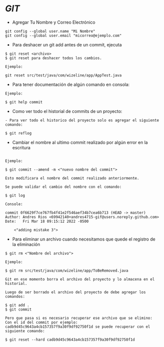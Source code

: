 # _GIT_

- Agregar Tu Nombre y Correo Electrónico

```shell
git config --global user.name "Mi Nombre"
git config --global user.email "micorreo@ejemplo.com"
```

- Para deshacer un git add antes de un commit, ejecuta

```shell
$ git reset <archivo>
$ git reset para deshacer todos los cambios.

Ejemplo:

git reset src/test/java/com/wizeline/app/AppTest.java
```

- Para tener documentación de algún comando en consola:

```shell
Ejemplo:

$ git help commit
```

- Como ver todo el historial de commits de un proyecto:

```shell
- Para ver todo el historico del proyecto solo es agregar el siguiente comando:

$ git reflog
```

- Cambiar el nombre al ultimo commit realizado por algún error en la escritura

```shell

Ejemplo:

$ git commit --amend -m <"nuevo nombre del commit">

Esto modificara el nombre del commit realizado anteriormente.

Se puede validar el cambio del nombre con el comando:

$ git log

Console:

commit 0f6629f7ce767fb4f41e2f546aef34b7cea6b713 (HEAD -> master)
Author: Andres Rios <69942140+andres4715-gif@users.noreply.github.com>
Date:   Fri Mar 18 09:15:12 2022 -0500

    <"adding mistake 3">
```

- Para eliminar un archivo cuando necesitamos que quede el registro de la eliminación

```shell
$ git rm <"Nombre del archivo">

Ejemplo:

$ git rm src/test/java/com/wizeline/app/ToBeRemoved.java

Git en ese momento borra el archivo del proyecto y lo almacena en el historial.

Luego de ser borrado el archivo del proyecto de debe agregar los comandos:

$ git add .
$ git commit

Pero que pasa si es necesario recuperar ese archivo que se elimino:
Con el id del commit por ejemplo: cadb9d45c9643a4cb157357f9a30f9df92750f1d se puede recuperar con el siguiente comando:

$ git reset --hard cadb9d45c9643a4cb157357f9a30f9df92750f1d
```

